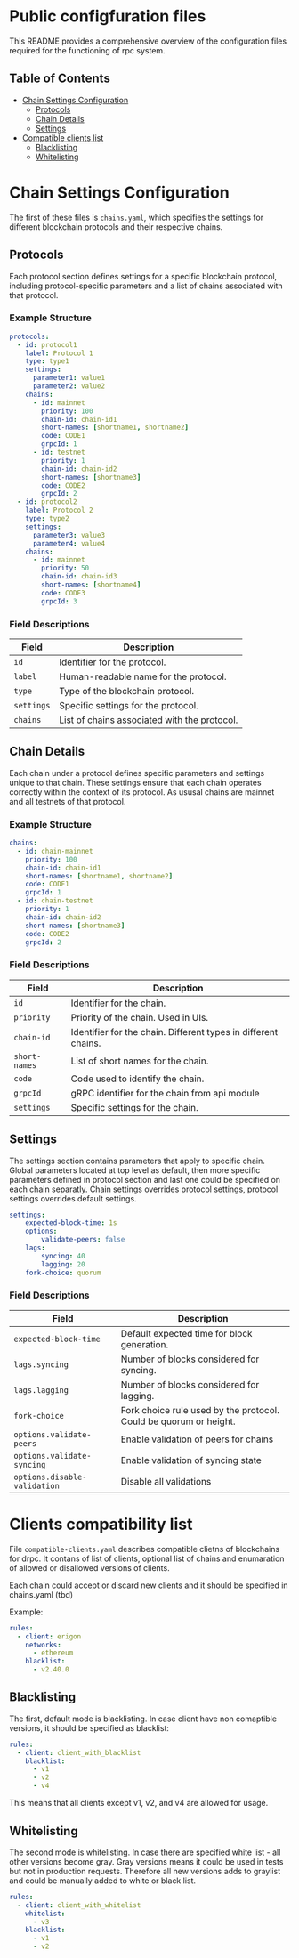 # Public configfuration files

This README provides a comprehensive overview of the configuration files required for the functioning of rpc system.

## Table of Contents
- [Chain Settings Configuration](#chain-settings-configuration)
    - [Protocols](#protocols)
    - [Chain Details](#chain-details)
    - [Settings](#settings)
- [Compatible clients list](#clients-compatibility-list)
    - [Blacklisting](#blacklisting)
    - [Whitelisting](#whitelisting)

# Chain Settings Configuration

The first of these files is `chains.yaml`, which specifies the settings for different blockchain protocols and their respective chains.

## Protocols
Each protocol section defines settings for a specific blockchain protocol, including protocol-specific parameters and a list of chains associated with that protocol.

### Example Structure
```yaml
protocols:
  - id: protocol1
    label: Protocol 1
    type: type1
    settings:
      parameter1: value1
      parameter2: value2
    chains:
      - id: mainnet
        priority: 100
        chain-id: chain-id1
        short-names: [shortname1, shortname2]
        code: CODE1
        grpcId: 1
      - id: testnet
        priority: 1
        chain-id: chain-id2
        short-names: [shortname3]
        code: CODE2
        grpcId: 2
  - id: protocol2
    label: Protocol 2
    type: type2
    settings:
      parameter3: value3
      parameter4: value4
    chains:
      - id: mainnet
        priority: 50
        chain-id: chain-id3
        short-names: [shortname4]
        code: CODE3
        grpcId: 3
```

### Field Descriptions

| Field                 | Description                                      |
|-----------------------|--------------------------------------------------|
| `id`                  | Identifier for the protocol.                     |
| `label`               | Human-readable name for the protocol.            |
| `type`                | Type of the blockchain protocol.                 |
| `settings`            | Specific settings for the protocol.              |
| `chains`              | List of chains associated with the protocol.     |

## Chain Details
Each chain under a protocol defines specific parameters and settings unique to that chain. These settings ensure that each chain operates correctly within the context of its protocol. As ususal chains are mainnet and all testnets of that protocol.

### Example Structure
```yaml
chains:
  - id: chain-mainnet
    priority: 100
    chain-id: chain-id1
    short-names: [shortname1, shortname2]
    code: CODE1
    grpcId: 1
  - id: chain-testnet
    priority: 1
    chain-id: chain-id2
    short-names: [shortname3]
    code: CODE2
    grpcId: 2
```

### Field Descriptions

| Field                   | Description                                                    |
|-------------------------|----------------------------------------------------------------|
| `id`                    | Identifier for the chain.                                      |
| `priority`              | Priority of the chain. Used in UIs.                            |
| `chain-id`              | Identifier for the chain. Different types in different chains. |
| `short-names`           | List of short names for the chain.                             |
| `code`                  | Code used to identify the chain.                               |
| `grpcId`                | gRPC identifier for the chain from api module                  |
| `settings`              | Specific settings for the chain.                            |


## Settings
The settings section contains parameters that apply to specific chain. Global parameters located at top level as default, then more specific parameters defined in protocol section and last one could be specified on each chain separatly. Chain settings overrides protocol settings, protocol settings overrides default settings.

```yaml
settings:
    expected-block-time: 1s
    options:
        validate-peers: false
    lags:
        syncing: 40
        lagging: 20
    fork-choice: quorum
```

### Field Descriptions

| Field                        | Description                                                       |
|------------------------------|-------------------------------------------------------------------|
| `expected-block-time`        | Default expected time for block generation.                       |
| `lags.syncing`               | Number of blocks considered for syncing.                          |
| `lags.lagging`               | Number of blocks considered for lagging.                          |
| `fork-choice`                | Fork choice rule used by the protocol. Could be quorum or height. |
| `options.validate-peers`     | Enable validation of peers for chains                             |
| `options.validate-syncing`   | Enable validation of syncing state                                |
| `options.disable-validation` | Disable all validations                                           |

# Clients compatibility list

File `compatible-clients.yaml` describes compatible clietns of blockchains for drpc. It contans of list of clients, optional list of chains and enumaration of allowed or disallowed versions of clients.

Each chain could accept or discard new clients and it should be specified in chains.yaml (tbd)

Example:
```yaml
rules:
  - client: erigon
    networks:
      - ethereum
    blacklist: 
      - v2.40.0
```

## Blacklisting

The first, default mode is blacklisting. In case client have non comaptible versions, it should be specified as blacklist:
```yaml
rules:
  - client: client_with_blacklist
    blacklist: 
      - v1
      - v2
      - v4
```

This means that all clients except v1, v2, and v4 are allowed for usage.

## Whitelisting

The second mode is whitelisting. In case there are specified white list - all other versions become gray. Gray versions means it could be used in tests but not in production requests. Therefore all new versions adds to graylist and could be manually added to white or black list. 

```yaml
rules:
  - client: client_with_whitelist
    whitelist: 
      - v3
    blacklist:
      - v1
      - v2
```
